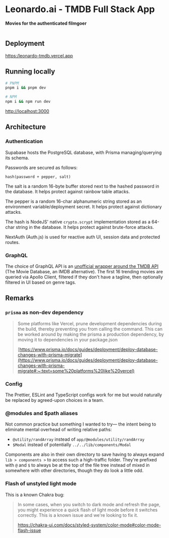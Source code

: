 # Leonardo.ai - TMDB Full Stack App

**Movies for the authenticated filmgoer**

![]()

## Deployment

[https:/leonardo-tmdb.vercel.app](https:/leonardo-tmdb.vercel.app)

## Running locally

```bash
# PNPM
pnpm i && pnpm dev
```

```bash
# NPM
npm i && npm run dev
```

[http://localhost:3000](http://localhost:3000)

## Architecture

### Authentication
Supabase hosts the PostgreSQL database, with Prisma managing/querying its schema.

Passwords are secured as follows:
```
hash(password + pepper, salt)
```
The salt is a random 16-byte buffer stored next to the hashed password in the database. It helps protect against rainbow table attacks.

The pepper is a random 16-char alphanumeric string stored as an environment variable/deployment secret. It helps protect against dictionary attacks.

The hash is NodeJS' native `crypto.scrypt` implementation stored as a 64-char string in the database.  It helps protect against brute-force attacks.

NextAuth (Auth.js) is used for reactive auth UI, session data and protected routes.

### GraphQL

The choice of GraphQL API is an [unofficial wrapper around the TMDB API](https://github.com/nerdsupremacist/tmdb) (The Movie Database, an IMDB alternative). The first 16 trending movies are queried via Apollo Client, filtered if they don't have a tagline, then optionally filtered in UI based on genre tags.

## Remarks

### `prisma` as non-dev dependency
> Some platforms like Vercel, prune development dependencies during the build, thereby preventing you from calling the command. This can be worked around by making the prisma a production dependency, by moving it to dependencies in your package.json
>
>[https://www.prisma.io/docs/guides/deployment/deploy-database-changes-with-prisma-migrate](https://www.prisma.io/docs/guides/deployment/deploy-database-changes-with-prisma-migrate#:~:text=some%20platforms%20like%20vercel)

### Config
The Prettier, ESLint and TypeScript configs work for me but would naturally be replaced by agreed-upon choices in a team.


### @modules and $path aliases
Not common practice but something I wanted to try— the intent being to eliminate mental overhead of writing relative paths:

- `@utility/randArray` instead of `app/@modules/utility/randArray`
- `$Modal` instead of potentially `../../lib/components/Modal`

Components are also in their own directory to save having to always expand `lib > components >` to access such a high-traffic folder. They're prefixed with `@` and `$` to always be at the top of the file tree instead of mixed in somewhere with other directories, though they do look a little odd.

### Flash of unstyled light mode
This is a known Chakra bug:

> In some cases, when you switch to dark mode and refresh the page, you might experience a quick flash of light mode before it switches correctly.
> This is a known issue and we're looking to fix it.
>
> https://chakra-ui.com/docs/styled-system/color-mode#color-mode-flash-issue

